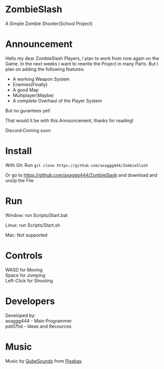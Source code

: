 # ZombieSlash
 A Simple Zombie Shooter(School Project)

# Announcement
 Hello my dear ZombieSlash Players,
 I plan to work from now again on the Game.
 In the next weeks I want to rewrite the Project in many Parts.
 But I plan on adding the following features:
  - A working Weapon System
  - Enemies(Finally)
  - A good Map
  - Multiplayer(Maybe)
  - A complete Overhaul of the Player System

 But no gurantees yet!

 That would it be with this Announcement, thanks for reading!

 Discord:Coming soon

# Install
 With Git:
 Run `git clone https://github.com/axaggg444/ZombieSlash`

 Or go to https://github.com/axaggg444/ZombieSlash and download and unzip the File

# Run
 Window:
 run Scripts/Start.bat<br>

 Linux:
 run Scripts/Start.sh<br>

 Mac:
 Not supported<br>

# Controls
 WASD for Moving<br>
 Space for Jumping<br>
 Left-Click for Shooting<br>

# Developers
 Developed by:<br>
 axaggg444 - Main Programmer<br>
 pat07hd - Ideas and Recources<br>

# Music
 Music by <a href="https://pixabay.com/de/users/qubesounds-24397640/?utm_source=link-attribution&amp;utm_medium=referral&amp;utm_campaign=music&amp;utm_content=118722">QubeSounds</a> from <a href="https://pixabay.com//?utm_source=link-attribution&amp;utm_medium=referral&amp;utm_campaign=music&amp;utm_content=118722">Pixabay</a>